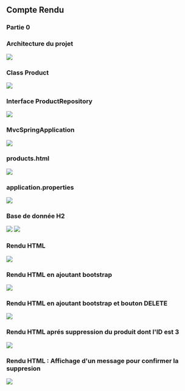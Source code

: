 <h2>Compte Rendu </h2>
<h3>Partie 0</h3>
<h3>Architecture du projet</h3>
<img src="captures/c1.png">
<h3>Class Product</h3>
<img src="captures/c2.png">
<h3> Interface ProductRepository</h3>
<img src="captures/c3.png">
<h3> MvcSpringApplication</h3>
<img src="captures/c4.png">
<h3> products.html</h3>
<img src="captures/c5.png">
<h3> application.properties</h3>
<img src="captures/c6.png">
<h3> Base de donnée H2 </h3>
<img src="captures/c7.png">
<img src="captures/c8.png">
<h3>Rendu HTML </h3>
<img src="captures/c9.png">
<h3>Rendu HTML en ajoutant bootstrap </h3>
<img src="captures/c10.png">
<h3>Rendu HTML en ajoutant bootstrap et bouton DELETE </h3>
<img src="captures/c11.png">
<h3>Rendu HTML aprés suppression du produit dont l'ID est 3  </h3>
<img src="captures/c12.png">
<h3>Rendu HTML : Affichage d'un message pour confirmer la suppresion</h3>
<img src="captures/c13.png">





